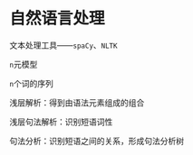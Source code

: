 # 自然语言处理

文本处理工具——`spaCy`、`NLTK`



`n`元模型

`n`个词的序列



浅层解析：得到由语法元素组成的组合

浅层句法解析：识别短语词性

句法分析：识别短语之间的关系，形成句法分析树
